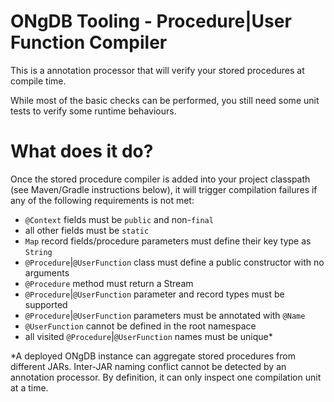 # ONgDB Tooling - Procedure|User Function Compiler

This is a annotation processor that will verify your stored procedures
at compile time.

While most of the basic checks can be performed, you still need
some unit tests to verify some runtime behaviours.


# What does it do?

Once the stored procedure compiler is added into your project classpath (see Maven/Gradle
instructions below), it will trigger compilation failures if any of the following requirements
is not met:

 - `@Context` fields must be `public` and non-`final`
 - all other fields must be `static`
 - `Map` record fields/procedure parameters must define their key type as `String`
 - `@Procedure`|`@UserFunction` class must define a public constructor with no arguments
 - `@Procedure` method must return a Stream
 - `@Procedure`|`@UserFunction` parameter and record types must be supported
 - `@Procedure`|`@UserFunction` parameters must be annotated with `@Name`
 - `@UserFunction` cannot be defined in the root namespace
 - all visited `@Procedure`|`@UserFunction` names must be unique*

*A deployed ONgDB instance can aggregate stored procedures from different JARs.
Inter-JAR naming conflict cannot be detected by an annotation processor.
By definition, it can only inspect one compilation unit at a time.

